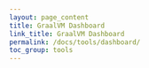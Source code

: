```yaml
---
layout: page_content
title: GraalVM Dashboard
link_title: GraalVM Dashboard
permalink: /docs/tools/dashboard/
toc_group: tools
---
```

